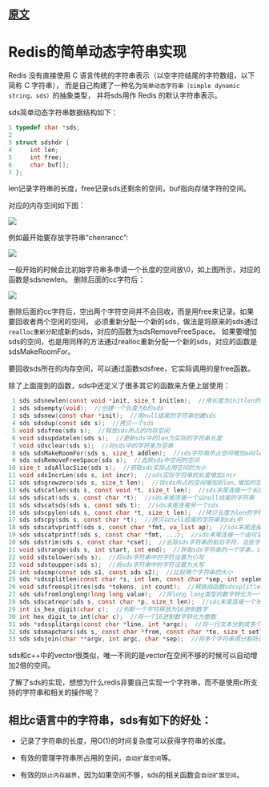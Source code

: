 
## [原文](https://www.cnblogs.com/chengxuyuancc/p/3984741.html)

# Redis的简单动态字符串实现

Redis 没有直接使用 C 语言传统的字符串表示（以空字符结尾的字符数组，以下简称 C 字符串）， 
而是自己构建了一种名为`简单动态字符串（simple dynamic string，sds）`的抽象类型， 
并将sds用作 Redis 的默认字符串表示。

sds简单动态字符串数据结构如下：

```c
1 typedef char *sds;
2 
3 struct sdshdr {
4     int len;
5     int free;
6     char buf[];
7 };
```
len记录字符串的长度，free记录sds还剩余的空间，buf指向存储字符的空间。

对应的内存空间如下图：

![](../../../../images/redis/sds/redis_sds_1.png)


例如最开始要存放字符串“chenrancc”:

![](../../../../images/redis/sds/redis_sds_2.png)


一般开始的时候会比初始字符串多申请一个长度的空间放\0，如上图所示，对应的函数是sdsnewlen。
删除后面的cc字符后：


![](../../../../images/redis/sds/redis_sds_3.png)


删除后面的cc字符后，空出两个字符空间并不会回收，而是用free来记录。如果要回收者两个空闲的空间，
必须重新分配一个新的sds，做法是将原来的sds通过`realloc重新分配`成新的sds，对应的函数为sdsRemoveFreeSpace。
如果要增加sds的空间，也是用同样的方法通过realloc重新分配一个新的sds，对应的函数是sdsMakeRoomFor。

要回收sds所在的内存空间，可以通过函数sdsfree，它实际调用的是free函数。

除了上面提到的函数，sds中还定义了很多其它的函数来方便上层使用：


```c
 1 sds sdsnewlen(const void *init, size_t initlen);  //用长度为initlen的字符串创建sds
 2 sds sdsempty(void);  //创建一个长度为0的sds
 3 sds sdsnew(const char *init);  //用null结尾的字符串创建sds
 4 sds sdsdup(const sds s);  //拷贝一个sds
 5 void sdsfree(sds s);  //释放sds所占的内存空间
 6 void sdsupdatelen(sds s);  //更新sds中的len为实际的字符串长度
 7 void sdsclear(sds s);  //将sds中的字符串为空串
 8 sds sdsMakeRoomFor(sds s, size_t addlen);  //sds字符串所占空间增加addlen个字符（包括free所占的字符）
 9 sds sdsRemoveFreeSpace(sds s);  //去除sds中空闲的空间
10 size_t sdsAllocSize(sds s);  //获取sds实际占用空间的大小
11 void sdsIncrLen(sds s, int incr);  //sds实际字符串的长度增加incr
12 sds sdsgrowzero(sds s, size_t len);  //将sds所占的空间增加到len,增加的空间都清零
13 sds sdscatlen(sds s, const void *t, size_t len);  //sds末尾连接一个长度为len的字符串
14 sds sdscat(sds s, const char *t);  //sds末尾连接一个以null结尾的字符串
15 sds sdscatsds(sds s, const sds t);  //sds末尾连接另一个sds
16 sds sdscpylen(sds s, const char *t, size_t len);  //拷贝长度为len的字符串到sds中
17 sds sdscpy(sds s, const char *t);  //拷贝以null结尾的字符串到sds中
18 sds sdscatvprintf(sds s, const char *fmt, va_list ap);  //sds末尾连接一个由可变参数形成的字符串
19 sds sdscatprintf(sds s, const char *fmt, ...);  //sds末尾连接一个由可变参数形成的字符串
20 sds sdstrim(sds s, const char *cset);  //去除sds字符串的前后字符，这些字符都是在cset中出现过的
21 void sdsrange(sds s, int start, int end);  //获取sds字符串的一个字串，start和end可以为负数，负数表示从后面往前面索引
22 void sdstolower(sds s);  //将sds字符串中的字符设置为小写
23 void sdstoupper(sds s);  //将sds字符串中的字符设置为大写
24 int sdscmp(const sds s1, const sds s2);  //比较两个字符串的大小
25 sds *sdssplitlen(const char *s, int len, const char *sep, int seplen, int *count);  //用字符串sdp分割一个sds为多个sds
26 void sdsfreesplitres(sds *tokens, int count);  //释放由函数sdssplitlen返回的sds数组空间
27 sds sdsfromlonglong(long long value);  //将long long类型的数字转化为一个sds
28 sds sdscatrepr(sds s, const char *p, size_t len);  //sds末尾连接一个长度为len的字符串，并且将其中的不可打印字符显示出来
29 int is_hex_digit(char c);  //判断一个字符释放为16进制数字
30 int hex_digit_to_int(char c);  //将一个16进制数字转化为整数
31 sds *sdssplitargs(const char *line, int *argc);  //将一行文本分割成多个参数，每个参数可以用类编程语言 REPL格式，如果空格，\n\r\t\0等作为分隔符
32 sds sdsmapchars(sds s, const char *from, const char *to, size_t setlen) //将sds中出现在from中的字符替换为to对应的字符
33 sds sdsjoin(char **argv, int argc, char *sep);  //将多个字符串用分割符连接起来组成一个sds
```

sds和c++中的vector很类似，唯一不同的是vector在空间不够的时候可以自动增加2倍的空间。

了解了sds的实现，想想为什么redis非要自己实现一个字符串，而不是使用c所支持的字符串和相关的操作呢？

## 相比c语言中的字符串，sds有如下的好处：

- 记录了字符串的长度，用O(1)的时间复杂度可以获得字符串的长度。

- 有效的管理字符串所占用的空间，`自动扩展空间`等。

- 有效的`防止内存越界`，因为如果空间不够，sds的相关函数会`自动扩展空间`。
